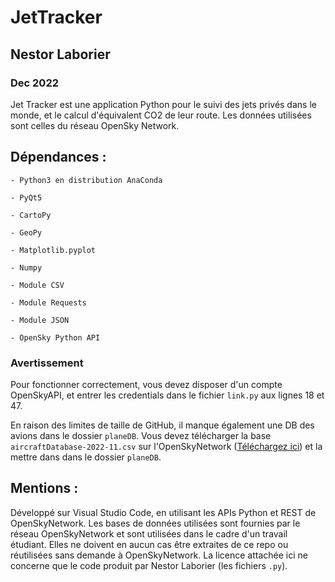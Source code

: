 # JetTracker

## Nestor Laborier

### Dec 2022

Jet Tracker est une application Python pour le suivi des jets privés dans le monde, et le calcul d'équivalent CO2 de leur route.
Les données utilisées sont celles du réseau OpenSky Network.

## Dépendances :

	- Python3 en distribution AnaConda

	- PyQt5

	- CartoPy

	- GeoPy

	- Matplotlib.pyplot

	- Numpy

	- Module CSV

	- Module Requests

	- Module JSON

	- OpenSky Python API
	
### Avertissement

Pour fonctionner correctement, vous devez disposer d'un compte OpenSkyAPI, et entrer les credentials dans le fichier `link.py` aux lignes 18 et 47.

En raison des limites de taille de GitHub, il manque également une DB des avions dans le dossier `planeDB`. Vous devez télécharger la base `aircraftDatabase-2022-11.csv` sur l'OpenSkyNetwork ([Téléchargez ici](https://opensky-network.org/datasets/metadata/aircraftDatabase-2022-11.csv)) et la mettre dans dans le dossier `planeDB`.

## Mentions :

Développé sur Visual Studio Code, en utilisant les APIs Python et REST de OpenSkyNetwork.
Les bases de données utilisées sont fournies par le réseau OpenSkyNetwork et sont utilisées dans le cadre d'un travail étudiant. Elles ne doivent en aucun cas être extraites de ce repo ou réutilisées sans demande à OpenSkyNetwork. 
La licence attachée ici ne concerne que le code produit par Nestor Laborier (les fichiers `.py`).

